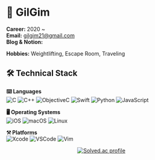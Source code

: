 # 🚀 GilGim  

**Career:** 2020 ~  
**Email:** [gilgim21@gmail.com](mailto:gilgim21@gmail.com)  
**Blog & Notion:** 

**Hobbies:** Weightlifting, Escape Room, Traveling  

## 🛠️ Technical Stack

**⌨️ Languages**  
![C](https://img.shields.io/badge/-C-555555?style=flat-square&logo=c&logoColor=white)
![C++](https://img.shields.io/badge/-C++-00599C?style=flat-square&logo=c%2B%2B&logoColor=white)
![ObjectiveC](https://img.shields.io/badge/-ObjectiveC-43853d?style=flat-square&logo=apple&logoColor=white)
![Swift](https://img.shields.io/badge/-Swift-FA7343?style=flat-square&logo=swift&logoColor=white)
![Python](https://img.shields.io/badge/-Python-3776AB?style=flat-square&logo=python&logoColor=white)
![JavaScript](https://img.shields.io/badge/-JavaScript-F7DF1E?style=flat-square&logo=javascript&logoColor=black)

**🖥️ Operating Systems**  
![iOS](https://img.shields.io/badge/-iOS-000000?style=flat-square&logo=ios&logoColor=white)
![macOS](https://img.shields.io/badge/-macOS-000000?style=flat-square&logo=apple&logoColor=white)
![Linux](https://img.shields.io/badge/-Linux-FCC624?style=flat-square&logo=linux&logoColor=black)

**⚒️ Platforms**  
![Xcode](https://img.shields.io/badge/-Xcode-147EFB?style=flat-square&logo=xcode&logoColor=white)
![VSCode](https://img.shields.io/badge/-VSCode-007ACC?style=flat-square&logo=visual%20studio%20code&logoColor=white)
![Vim](https://img.shields.io/badge/-Vim-019733?style=flat-square&logo=vim&logoColor=white)

<div align="center">
    <a href="https://solved.ac/gilgim"><img src="http://mazassumnida.wtf/api/generate_badge?boj=gilgim" alt="Solved.ac profile"></a>
</div>
